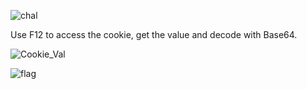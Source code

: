 ![chal](https://github.com/user-attachments/assets/12a883b8-5919-4eed-8173-6fc240247c85)


Use F12 to access the cookie, get the value and decode with Base64.

![Cookie_Val](https://github.com/user-attachments/assets/6faed7aa-5e16-46d0-b6f6-e76ce64a3569)


![flag](https://github.com/user-attachments/assets/648edc9b-0ff2-4c89-8016-215b4974c498)
